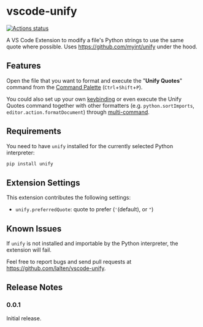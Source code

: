 # vscode-unify

[![Actions status](https://github.com/lalten/vscode-unify/actions/workflows/gh-actions.yml/badge.svg)](https://github.com/lalten/vscode-unify/actions)

A VS Code Extension to modify a file's Python strings to use the same quote where possible. Uses https://github.com/myint/unify under the hood.

## Features

Open the file that you want to format and execute the "**Unify Quotes**" command from the [Command Palette](https://code.visualstudio.com/docs/getstarted/userinterface#_command-palette) (`Ctrl`+`Shift`+`P`).

You could also set up your own [keybinding](https://code.visualstudio.com/docs/getstarted/keybindings) or even execute the Unify Quotes command together with other formatters (e.g. `python.sortImports`, `editor.action.formatDocument`) through [multi-command](https://marketplace.visualstudio.com/items?itemName=ryuta46.multi-command).

## Requirements

You need to have `unify` installed for the currently selected Python interpreter:
```sh
pip install unify
```

## Extension Settings

This extension contributes the following settings:

* `unify.preferredQuote`: quote to prefer (`'`(default), or `"`)

## Known Issues

If `unify` is not installed and importable by the Python interpreter, the extension will fail.

Feel free to report bugs and send pull requests at https://github.com/lalten/vscode-unify.

## Release Notes

### 0.0.1

Initial release.
